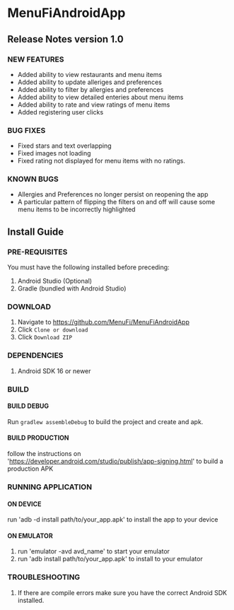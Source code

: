 # MenuFiAndroidApp

## Release Notes version 1.0

### NEW FEATURES

* Added ability to view restaurants and menu items
* Added ability to update alleriges and preferences
* Added ability to filter by allergies and preferences
* Added ability to view detailed enteries about menu items
* Added ability to rate and view ratings of menu items
* Added registering user clicks

### BUG FIXES

* Fixed stars and text overlapping
* Fixed images not loading
* Fixed rating not displayed for menu items with no ratings.

### KNOWN BUGS

* Allergies and Preferences no longer persist on reopening the app
* A particular pattern of flipping the filters on and off will cause some menu items to be incorrectly highlighted

## Install Guide

### PRE-REQUISITES

You must have the following installed before preceding:
1. Android Studio (Optional)
2. Gradle (bundled with Android Studio)

### DOWNLOAD

1. Navigate to https://github.com/MenuFi/MenuFiAndroidApp
2. Click `Clone or download`
3. Click `Download ZIP`

### DEPENDENCIES

1. Android SDK 16 or newer

### BUILD

#### BUILD DEBUG
Run `gradlew assembleDebug` to build the project and create and apk.

#### BUILD PRODUCTION
follow the instructions on 'https://developer.android.com/studio/publish/app-signing.html' to build a production APK

### RUNNING APPLICATION

#### ON DEVICE
run 'adb -d install path/to/your_app.apk' to install the app to your device

#### ON EMULATOR
1. run 'emulator -avd avd_name' to start your emulator
2. run 'adb install path/to/your_app.apk' to install to your emulator

### TROUBLESHOOTING

1. If there are compile errors make sure you have the correct Android SDK installed.
